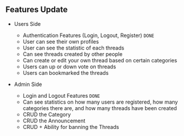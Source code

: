 ## Features Update
- Users Side
    - Authentication Features (Login, Logout, Register) `DONE`
    - User can see their own profiles
    - User can see the statistic of each threads
    - Can see threads created by other people
    - Can create or edit your own thread based on certain categories
    - Users can up or down vote on threads
    - Users can bookmarked the threads

- Admin Side
    - Login and Logout Features `DONE`
    - Can see statistics on how many users are registered, how many categories there are, and how many threads have been created
    - CRUD the Category 
    - CRUD the Announcement
    - CRUD + Ability for banning the Threads
